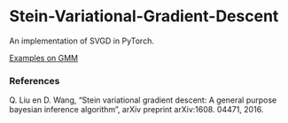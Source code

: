 # Stein-Variational-Gradient-Descent

An implementation of SVGD in PyTorch.


[Examples on GMM]()






### References
Q. Liu en D. Wang, “Stein variational gradient descent: A general purpose bayesian inference algorithm”, arXiv preprint arXiv:1608. 04471, 2016.
